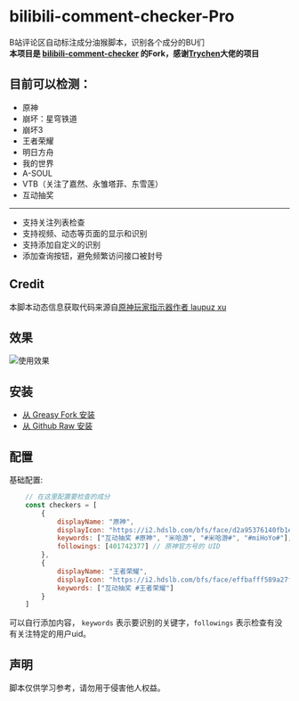 # bilibili-comment-checker-Pro
B站评论区自动标注成分油猴脚本，识别各个成分的BU们<br />
**本项目是 [bilibili-comment-checker](https://github.com/trychen/bilibili-comment-checker) 的Fork，感谢[Trychen](https://github.com/trychen)大佬的项目**<br/>
## 目前可以检测：
* 原神
* 崩坏：星穹铁道
* 崩坏3
* 王者荣耀
* 明日方舟
* 我的世界
* A-SOUL
* VTB（关注了嘉然、永雏塔菲、东雪莲）
* 互动抽奖
---
* 支持关注列表检查
* 支持视频、动态等页面的显示和识别
* 支持添加自定义的识别
* 添加查询按钮，避免频繁访问接口被封号

## Credit
本脚本动态信息获取代码来源自[原神玩家指示器作者 laupuz xu](https://greasyfork.org/zh-CN/scripts/450720-原神玩家指示器)

## 效果
![使用效果](https://files.catbox.moe/91mv7d.png)

## 安装
* [从 Greasy Fork 安装](https://greasyfork.org/zh-CN/scripts/451164-b站成分检测器)
* [从 Github Raw 安装](https://raw.githubusercontent.com/trychen/bilibili-comment-checker/main/bilibili-comment-checker.user.js)

## 配置
基础配置:
```javascript
    // 在这里配置要检查的成分
    const checkers = [
        {
            displayName: "原神",
            displayIcon: "https://i2.hdslb.com/bfs/face/d2a95376140fb1e5efbcbed70ef62891a3e5284f.jpg@240w_240h_1c_1s.jpg",
            keywords: ["互动抽奖 #原神", "米哈游", "#米哈游#", "#miHoYo#"],
            followings: [401742377] // 原神官方号的 UID
        },
        {
            displayName: "王者荣耀",
            displayIcon: "https://i2.hdslb.com/bfs/face/effbafff589a27f02148d15bca7e97031a31d772.jpg@240w_240h_1c_1s.jpg",
            keywords: ["互动抽奖 #王者荣耀"]
        }
    ]
```

可以自行添加内容， `keywords` 表示要识别的关键字，`followings` 表示检查有没有关注特定的用户uid。

## 声明
脚本仅供学习参考，请勿用于侵害他人权益。


